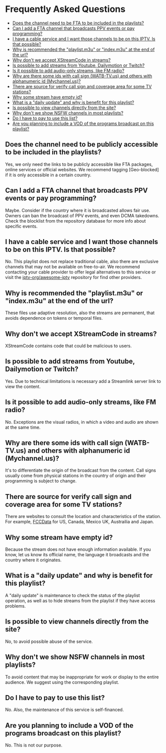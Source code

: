 # Frequently Asked Questions

- [Does the channel need to be FTA to be included in the playlists?](#Does-the-channel-need-to-be-FTA-to-be-included-in-the-playlists)
- [Can I add a FTA channel that broadcasts PPV events or pay programming?](#Can-I-add-a-FTA-channel-that-broadcasts-PPV-events-or-pay-programming)
- [I have a cable service and I want those channels to be on this IPTV. Is that possible?](#I-have-a-cable-service-and-i-want-those-channels-to-be-on-this-iptv-is-that-possible)
- [Why is recommended the "playlist.m3u" or "index.m3u" at the end of the url?](#Why-is-recommended-the-playlistm3u-or-indexm3u-at-the-end-of-the-url)
- [Why don't we accept XStreamCode in streams?](#Why-dont-we-accept-xstreamcode-in-streams)
- [Is possible to add streams from Youtube, Dailymotion or Twitch?](#Is-possible-to-add-streams-from-youtube-dailymotion-or-twitch)
- [Is it possible to add audio-only streams, like FM radio?](#Is-it-possible-to-add-audio-only-streams-like-fm-radio)
- [Why are there some ids with call sign (WATB-TV.us) and others with alphanumeric id (Mychannel.us)?](#Why-are-there-some-ids-with-call-sign-watb-tvus-and-others-with-alphanumeric-id-mychannelus)
- [There are source for verify call sign and coverage area for some TV stations?](#There-are-source-for-verify-call-sign-and-coverage-area-for-some-tv-stations)
- [Why some stream have empty id?](#Why-some-stream-have-empty-id)
- [What is a "daily update" and why is benefit for this playlist?](#What-is-a-daily-update-and-why-is-benefit-for-this-playlist)
- [Is possible to view channels directly from the site?](#Is-possible-to-view-channels-directly-from-the-site)
- [Why don't we show NSFW channels in most playlists?](#Why-dont-we-show-nsfw-channels-in-most-playlists)
- [Do I have to pay to use this list?](#Do-i-have-to-pay-to-use-this-list)
- [Are you planning to include a VOD of the programs broadcast on this playlist?](#Are-you-planning-to-include-a-vod-of-the-programs-broadcast-on-this-playlist)

## Does the channel need to be publicly accessible to be included in the playlists?
Yes, we only need the links to be publicly accessible like FTA packages, online services or official websites. We recommend tagging [Geo-blocked] if it is only accessible in a certain country.

## Can I add a FTA channel that broadcasts PPV events or pay programming?
Maybe. Consider if the country where it is broadcasted allows fair use. Owners can ban the broadcast of PPV events, and even DCMA takedowns. Check the blocklist from the repository database for more info about specific events.

## I have a cable service and I want those channels to be on this IPTV. Is that possible?
No. This playlist does not replace traditional cable, also there are exclusive channels that may not be available on free-to-air. We recommend contacting your cable provider to offer legal alternatives to this service or visit the [iptv-org/awesome-iptv](https://github.com/iptv-org/awesome-iptv) repository for find other providers.

## Why is recommended the "playlist.m3u" or "index.m3u" at the end of the url?
These files use adaptive resolution, also the streams are permanent, that avoids dependence on tokens or temporal files.

## Why don't we accept XStreamCode in streams?
XStreamCode contains code that could be malicious to users.

## Is possible to add streams from Youtube, Dailymotion or Twitch?
Yes. Due to technical limitations is necessary add a Streamlink server link to view the content. 

## Is it possible to add audio-only streams, like FM radio?
No. Exceptions are the visual radios, in which a video and audio are shown at the same time.

## Why are there some ids with call sign (WATB-TV.us) and others with alphanumeric id (Mychannel.us)?
It's to differentiate the origin of the broadcast from the content. Call signs usually come from physical stations in the country of origin and their programming is subject to change.

## There are source for verify call sign and coverage area for some TV stations?
There are websites to consult the location and characteristics of the station. For example, [FCCData](https://fccdata.org/) for US, Canada, Mexico UK, Austrailia and Japan.

## Why some stream have empty id?
Because the stream does not have enough information available. If you know, let us know its official name, the language it broadcasts and the country where it originates.

## What is a "daily update" and why is benefit for this playlist?
A "daily update" is maintenance to check the status of the playlist operation, as well as to hide streams from the playlist if they have access problems.

## Is possible to view channels directly from the site?
No, to avoid possible abuse of the service.

## Why don't we show NSFW channels in most playlists?
To avoid content that may be inappropriate for work or display to the entire audience. We suggest using the corresponding playlist.

## Do I have to pay to use this list?
No. Also, the maintenance of this service is self-financed.

## Are you planning to include a VOD of the programs broadcast on this playlist?
No. This is not our purpose.

